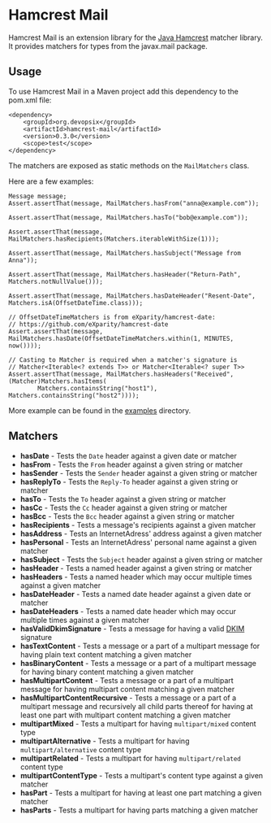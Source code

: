 # Hamcrest Mail

Hamcrest Mail is an extension library for the [Java Hamcrest][] matcher library.
It provides matchers for types from the javax.mail package.

## Usage
To use Hamcrest Mail in a Maven project add this dependency to the pom.xml file:

    <dependency>
        <groupId>org.devopsix</groupId>
        <artifactId>hamcrest-mail</artifactId>
        <version>0.3.0</version>
        <scope>test</scope>
    </dependency>

The matchers are exposed as static methods on the `MailMatchers` class.

Here are a few examples:

    Message message;
    Assert.assertThat(message, MailMatchers.hasFrom("anna@example.com"));
    
    Assert.assertThat(message, MailMatchers.hasTo("bob@example.com"));
    
    Assert.assertThat(message, MailMatchers.hasRecipients(Matchers.iterableWithSize(1)));
    
    Assert.assertThat(message, MailMatchers.hasSubject("Message from Anna"));
    
    Assert.assertThat(message, MailMatchers.hasHeader("Return-Path", Matchers.notNullValue()));
    
    Assert.assertThat(message, MailMatchers.hasDateHeader("Resent-Date", Matchers.isA(OffsetDateTime.class)));
    
    // OffsetDateTimeMatchers is from eXparity/hamcrest-date:
    // https://github.com/eXparity/hamcrest-date
    Assert.assertThat(message, MailMatchers.hasDate(OffsetDateTimeMatchers.within(1, MINUTES, now())));
    
    // Casting to Matcher is required when a matcher's signature is
    // Matcher<Iterable<? extends T>> or Matcher<Iterable<? super T>>
    Assert.assertThat(message, MailMatchers.hasHeaders("Received", (Matcher)Matchers.hasItems(
            Matchers.containsString("host1"), Matchers.containsString("host2"))));

More example can be found in the [examples](examples/) directory.

## Matchers

* __hasDate__ - Tests the `Date` header against a given date or matcher
* __hasFrom__ - Tests the `From` header against a given string or matcher 
* __hasSender__ - Tests the `Sender` header against a given string or matcher
* __hasReplyTo__ - Tests the `Reply-To` header against a given string or matcher
* __hasTo__ - Tests the `To` header against a given string or matcher
* __hasCc__ - Tests the `Cc` header against a given string or matcher
* __hasBcc__ - Tests the `Bcc` header against a given string or matcher
* __hasRecipients__ - Tests a message's recipients against a given matcher
* __hasAddress__ - Tests an InternetAdress' address against a given matcher
* __hasPersonal__ - Tests an InternetAdress' personal name against a given matcher
* __hasSubject__ - Tests the `Subject` header against a given string or matcher
* __hasHeader__ - Tests a named header against a given string or matcher
* __hasHeaders__ - Tests a named header which may occur multiple times against a given matcher
* __hasDateHeader__ - Tests a named date header against a given date or matcher
* __hasDateHeaders__ - Tests a named date header which may occur multiple times against a given matcher
* __hasValidDkimSignature__ - Tests a message for having a valid [DKIM][] signature
* __hasTextContent__ - Tests a message or a part of a multipart message for having plain text content matching a given matcher
* __hasBinaryContent__ - Tests a message or a part of a multipart message for having binary content matching a given matcher
* __hasMultipartContent__ - Tests a message or a part of a multipart message for having multipart content matching a given matcher
* __hasMultipartContentRecursive__ - Tests a message or a part of a multipart message and recursively all child parts thereof for having at least one part with multipart content matching a given matcher
* __multipartMixed__ - Tests a multipart for having `multipart/mixed` content type
* __multipartAlternative__ - Tests a multipart for having `multipart/alternative` content type
* __multipartRelated__ - Tests a multipart for having `multipart/related` content type
* __multipartContentType__ - Tests a multipart's content type against a given matcher
* __hasPart__ - Tests a multipart for having at least one part matching a given matcher
* __hasParts__ - Tests a multipart for having parts matching a given matcher

[Java Hamcrest]: http://github.com/hamcrest/JavaHamcrest
[DKIM]: https://tools.ietf.org/html/rfc4871
